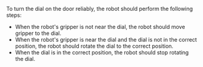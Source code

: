 To turn the dial on the door reliably, the robot should perform the following steps:
- When the robot's gripper is not near the dial, the robot should move gripper to the dial.
- When the robot's gripper is near the dial and the dial is not in the correct position, the robot should rotate the dial to the correct position.
- When the dial is in the correct position, the robot should stop rotating the dial.